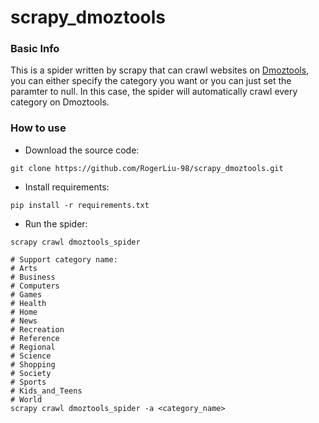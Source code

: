 # scrapy_dmoztools
### Basic Info
This is a spider written by scrapy that can crawl websites on [Dmoztools](http://dmoztools.net/), you can either specify the category you want or you can just set the paramter to null. In this case, the spider will automatically crawl every category on Dmoztools.
### How to use
* Download the source code:

`git clone https://github.com/RogerLiu-98/scrapy_dmoztools.git`

* Install requirements:

`pip install -r requirements.txt`

* Run the spider:

```
scrapy crawl dmoztools_spider

# Support category name:
# Arts
# Business
# Computers
# Games
# Health
# Home
# News
# Recreation
# Reference
# Regional
# Science
# Shopping
# Society
# Sports
# Kids_and_Teens
# World
scrapy crawl dmoztools_spider -a <category_name>
```
